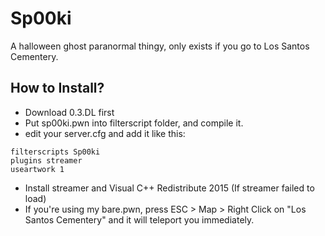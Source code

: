 # Sp00ki
A halloween ghost paranormal thingy, only exists if you go to Los Santos Cementery.

## How to Install?
* Download 0.3.DL first
* Put sp00ki.pwn into filterscript folder, and compile it.
* edit your server.cfg and add it like this:

```
filterscripts Sp00ki
plugins streamer
useartwork 1
```
* Install streamer and Visual C++ Redistribute 2015 (If streamer failed to load)
* If you're using my bare.pwn, press ESC > Map > Right Click on "Los Santos Cementery" and it will teleport you immediately.


